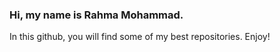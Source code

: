 ### Hi, my name is Rahma Mohammad.

In this github, you will find some of my best repositories. Enjoy!
